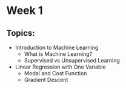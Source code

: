 # Week 1


## Topics:
 - Introduction to Machine Learning
   - What is Machine Learning?
   - Supervised vs Unsupervised Learning
 - Linear Regression with One Variable
   - Modal and Cost Function
   - Gradient Descent


